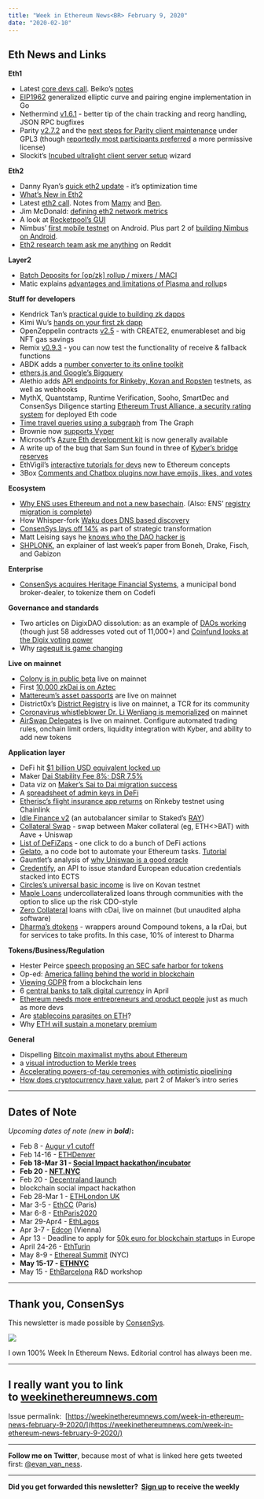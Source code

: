 ```yaml
---
title: "Week in Ethereum News<BR> February 9, 2020"
date: "2020-02-10"
---
```


## **Eth News and Links**

**Eth1**

- Latest [core devs call](https://youtu.be/535tJTI0c58). Beiko’s [notes](https://twitter.com/TimBeiko/status/1225780379107368961)
- [EIP1962](https://github.com/saitima/eip1962) generalized elliptic curve and pairing engine implementation in Go
- Nethermind [v1.6.1](https://github.com/NethermindEth/nethermind/releases/tag/1.6.1) - better tip of the chain tracking and reorg handling, JSON RPC bugfixes
- Parity [v2.7.2](https://github.com/paritytech/parity-ethereum/releases/tag/v2.7.2) and the [next steps for Parity client maintenance](https://www.parity.io/contributors-join-openethereum/) under GPL3 (though [reportedly most participants preferred](https://twitter.com/realLedgerwatch/status/1225305288414318594) a more permissive license)
- Slockit’s [Incubed ultralight client server setup](https://in3-setup.slock.it/) wizard

**Eth2**

- Danny Ryan’s [quick eth2 update](https://blog.ethereum.org/2020/02/04/eth2-quick-update-no-8/) - it’s optimization time
- [What’s New in Eth2](https://notes.ethereum.org/@ChihChengLiang/Sk8Zs--CQ/https%3A%2F%2Fhackmd.io%2F%40benjaminion%2Fwnie2_200207?type=book)
- Latest [eth2 call](https://www.reddit.com/r/ethereum/comments/ezpqyy/live_ethereum_20_call_33_202026_1400_gmt/). Notes from [Mamy](https://gist.github.com/mratsim/1e9feaafd81a2dfa5e7106d08fc2848d) and [Ben](https://hackmd.io/@benjaminion/SyDfdcFGL).
- Jim McDonald: [defining eth2 network metrics](https://www.attestant.io/posts/defining-ethereum-2-network-metrics/)
- A look at [Rocketpool’s GUI](https://medium.com/rocket-pool/development-update-4th-feb-2020-55c1cb7a2ca1)
- Nimbus’ [first mobile testnet](https://twitter.com/m_ratsim/status/1224769743892230151) on Android. Plus part 2 of [building Nimbus on Android](https://our.status.im/building-nimbus-on-android-2/).
- [Eth2 research team ask me anything](https://www.reddit.com/r/ethereum/comments/ez972u/ama_we_are_the_eth_20_research_team_pt_3/) on Reddit

**Layer2**

- [Batch Deposits for \[op/zk\] rollup / mixers / MACI](https://ethresear.ch/t/batch-deposits-for-op-zk-rollup-mixers-maci/6883)
- Matic explains [advantages and limitations of Plasma and rollup](https://blog.matic.network/explaining-plasma-and-rollups-advantages-and-limitations-matic-network/)s

**Stuff for developers**

- Kendrick Tan’s [practical guide to building zk dapps](https://kndrck.co/posts/practical_guide_build_zk_dapps/)
- Kimi Wu’s [hands on your first zk dapp](https://medium.com/coinmonks/hands-on-your-first-zk-application-70fe3a0c0d82)
- OpenZeppelin contracts [v2.5](https://forum.openzeppelin.com/t/openzeppelin-contracts-v2-5/2155) - with CREATE2, enumerableset and big NFT gas savings
- Remix [v0.9.3](https://medium.com/remix-ide/low-level-interactions-on-remix-ide-5f79b05ac86) - you can now test the functionality of receive & fallback functions
- ABDK adds a [number converter to its online toolkit](https://www.reddit.com/r/ethereum/comments/exvahe/ultimate_number_converter_for_ethereum_developers/)
- [ethers.js and Google’s Bigquery](https://github.com/blockchain-etl/ethers.js-bigquery)
- Alethio adds [API endpoints for Rinkeby, Kovan and Ropsten](https://medium.com/alethio/completing-the-web3-development-cycle-with-alethio-3a0b63150ac2) testnets, as well as webhooks
- MythX, Quantstamp, Runtime Verification, Sooho, SmartDec and ConsenSys Diligence starting [Ethereum Trust Alliance, a security rating system](http://ethtrust.org/) for deployed Eth code
- [Time travel queries using a subgraph](https://blocklytics.org/blog/ethereum-blocks-subgraph-made-for-time-travel/) from The Graph
- Brownie now [supports Vyper](https://medium.com/coinmonks/brownie-s-vyper-6cb348cd614f)
- Microsoft’s [Azure Eth development kit](https://azure.microsoft.com/en-us/updates/azure-blockchain-development-kit-for-ethereum-is-now-generally-available/) is now generally available
- A write up of the bug that Sam Sun found in three of [Kyber’s bridge reserves](https://blog.kyber.network/anatomy-of-a-bridge-reserve-smart-contract-vulnerability-and-how-we-fixed-it-fc5c50d13238)
- EthVigil’s [interactive tutorials for devs](https://tutorials.ethvigil.com/) new to Ethereum concepts
- 3Box [Comments and Chatbox plugins now have emojis, likes, and votes](https://medium.com/3box/3box-messaging-plugins-get-more-social-354e2afe88cb)

**Ecosystem**

- [Why ENS uses Ethereum and not a new basechain](https://medium.com/the-ethereum-name-service/why-ens-uses-ethereum-and-eth-not-a-bespoke-blockchain-and-token-36f86727e71f). (Also: ENS’ [registry migration is complete](https://twitter.com/ensdomains/status/1226950669904400384))
- How Whisper-fork [Waku does DNS based discovery](https://vac.dev/dns-based-discovery)
- [ConsenSys lays off 14%](https://consensys.net/blog/press-release/consensys-outlines-strategic-transformation/) as part of strategic transformation
- Matt Leising says he [knows who the DAO hacker is](https://twitter.com/mattleising/status/1224370482822205440)
- [SHPLONK](https://hackmd.io/@tompocock/shplonk), an explainer of last week’s paper from Boneh, Drake, Fisch, and Gabizon

**Enterprise**

- [ConsenSys acquires Heritage Financial Systems](https://www.bloomberg.com/news/articles/2020-02-04/tough-to-disrupt-municipal-market-attracts-blockchain-developer), a municipal bond broker-dealer, to tokenize them on Codefi

**Governance and standards**

- Two articles on DigixDAO dissolution: as an example of [DAOs working](https://www.finder.com.au/what-we-learnt-from-the-rise-and-fall-of-the-digixdao-autonomous-organisation) (though just 58 addresses voted out of 11,000+) and [Coinfund looks at the Digix voting power](https://blog.coinfund.io/digixdao-divorce-story-6ed74b00e2bd)
- Why [ragequit is game changing](https://buymagic.substack.com/p/why-ragequit-is-game-changing)

**Live on mainnet**

- [Colony is in public beta](https://blog.colony.io/the-colony-public-beta-is-live/) live on mainnet
- First [10,000 zkDai is on Aztec](https://medium.com/aztec-protocol/the-first-10-000-zkdai-d499a133b8a0)
- [Mattereum’s asset passports](https://mattereum.com/about/) are live on mainnet
- District0x’s [District Registry](https://blog.district0x.io/presenting-the-district-registry-60a542bc8da7) is live on mainnet, a TCR for its community
- [Coronavirus whistleblower Dr. Li Wenliang is memorialized](https://etherscan.io/address/0x6e46d3ab7335fffb0d14927e0b418cc08fe60505#code) on mainnet
- [AirSwap Delegates](https://medium.com/fluidity/introducing-airswap-delegates-1c3db83be1db) is live on mainnet. Configure automated trading rules, onchain limit orders, liquidity integration with Kyber, and ability to add new tokens

**Application layer**

- DeFi hit [$1 billion USD equivalent locked up](https://defipulse.com/blog/1-billion-tvl-in-defi/)
- Maker [Dai Stability Fee 8%; DSR 7.5%](https://twitter.com/MakerDaiBot/status/1226313689814519808)
- Data viz on [Maker’s Sai to Dai migration success](https://medium.com/alethio/maker-mcd-a-success-in-protocol-upgrade-on-chain-governance-7021874ae4a1)
- A [spreadsheet of admin keys in DeFi](https://www.reddit.com/r/ethfinance/comments/ez8djp/overview_the_admin_keys_still_present_in_most/)
- [Etherisc’s flight insurance app returns](https://blog.etherisc.com/etherisc-to-leverage-chainlink-oracles-for-decentralized-flight-insurance-product-9559b64d79c7) on Rinkeby testnet using Chainlink
- [Idle Finance v2](https://medium.com/@idlefinance/announcing-idle-finance-v2-1c4fb4060a34) (an autobalancer similar to Staked’s [RAY](https://staked.us/v/robo-advisor-yield))
- [Collateral Swap](https://twitter.com/daveytea/status/1224760425272745991) - swap between Maker collateral (eg, ETH<>BAT) with Aave + Uniswap
- [List of DeFiZaps](https://defizap.com/zaps) - one click to do a bunch of DeFi actions
- [Gelato](https://blog.gnosis.pm/bots-on-ethereum-if-you-cant-beat-them-join-them-meet-gelato-774f01bec9d7), a no code bot to automate your Ethereum tasks. [Tutorial](https://medium.com/@gelatofinance/how-to-start-using-your-own-ethereum-bot-no-code-edition-a42752670a00)
- Gauntlet’s analysis of [why Uniswap is a good oracle](https://medium.com/gauntlet-networks/why-is-uniswap-a-good-oracle-22d84e5b0b6c)
- [Credentify](https://credentify.eu/), an API to issue standard European education credentials stacked into ECTS
- [Circles’s universal basic income](https://twitter.com/CirclesUBI/status/1226152510693552130) is live on Kovan testnet
- [Maple Loans](https://medium.com/maple-finance/introducing-maple-loans-200d8245340d) undercollateralized loans through communities with the option to slice up the risk CDO-style
- [Zero Collateral](https://twitter.com/Zer0Collateral/status/1225818856700051456) loans with cDai, live on mainnet (but unaudited alpha software)
- [Dharma’s dtokens](https://blog.dharma.io/introducing-the-dtoken/) - wrappers around Compound tokens, a la rDai, but for services to take profits. In this case, 10% of interest to Dharma

**Tokens/Business/Regulation**

- Hester Peirce [speech proposing an SEC safe harbor for tokens](https://www.sec.gov/news/speech/peirce-remarks-blockress-2020-02-06)
- Op-ed: [America falling behind the world in blockchain](https://www.nationalreview.com/2020/02/blockchain-technology-america-falling-behind-world/)
- [Viewing GDPR](https://media.consensys.net/interpreting-gdpr-through-the-blockchain-lens-f1a1d8ce6fa9) from a blockchain lens
- 6 [central banks to talk digital currency](https://uk.reuters.com/article/us-cenbank-digital/six-central-banks-to-hold-digital-currency-meeting-in-april-nikkei-idUKKBN1ZZ348) in April
- [Ethereum needs more entrepreneurs and product people](https://medium.com/horizin/ethereums-growth-problem-5cab86734917) just as much as more devs
- Are [stablecoins parasites on ETH](https://bankless.substack.com/p/are-stablecoins-parasites-market-ba6)?
- Why [ETH will sustain a monetary premium](https://bankless.substack.com/p/why-eth-will-sustain-a-monetary-premium)

**General**

- Dispelling [Bitcoin maximalist myths about Ethereum](https://medium.com/swlh/ethereum-isnt-decentralized-and-other-myths-ef2d132ee1fe)
- a [visual introduction to Merkle trees](https://blog.iden3.io/merkle-trees-visual-introduction.html)
- [Accelerating powers-of-tau ceremonies with optimistic pipelining](https://ethresear.ch/t/accelerating-powers-of-tau-ceremonies-with-optimistic-pipelining/6870)
- [How does cryptocurrency have value](https://blog.makerdao.com/how-does-cryptocurrency-have-value-and-why-should-i-care/), part 2 of Maker’s intro series

* * *

## **Dates of Note**

_Upcoming dates of note (new in **bold**)_**:**

- Feb 8 - [Augur v1 cutoff](https://twitter.com/AugurProject/status/1214545983205494784)
- Feb 14-16 - [ETHDenver](https://www.ethdenver.com/)
- **Feb 18-Mar 31 - [Social Impact hackathon/incubator](https://blockchainforsocialimpact.com/incubator/)**
- **Feb 20 - [NFT.NYC](https://www.nft.nyc/)**
- Feb 20 - [Decentraland launch](https://decentraland.org/blog/announcements/decentraland-announces-publich-launch/)
- blockchain social impact hackathon
- Feb 28-Mar 1 - [ETHLondon UK](https://ethlondon.com/)
- Mar 3-5 - [EthCC](https://ethcc.io/) (Paris)
- Mar 6-8 - [EthParis2020](https://www.hackparis.io/)
- Mar 29-Apr4 - [EthLagos](https://ethlagos.io/)
- Apr 3-7 - [Edcon](https://www.edcon.io/) (Vienna)
- Apr 13 - Deadline to apply for [50k euro for blockchain startup](https://blockchers.eu/open-calls/)s in Europe
- April 24-26 - [EthTurin](https://ethturin.com/)
- May 8-9 - [Ethereal Summit](https://www.etherealsummit.com/) (NYC)
- **May 15-17 - [ETHNYC](https://nyc.ethglobal.co/)**
- May 15 - [EthBarcelona](https://ethbarcelona.github.io/) R&D workshop

* * *

## **Thank you, ConsenSys**

This newsletter is made possible by [ConsenSys](https://consensys.net/).  

[![](https://cdn.substack.com/image/fetch/w_1456,c_limit,f_auto,q_auto:good/https%3A%2F%2Fbucketeer-e05bbc84-baa3-437e-9518-adb32be77984.s3.amazonaws.com%2Fpublic%2Fimages%2F08f1b2fd-57e2-4d4b-bd42-730c769114be_240x240.jpeg)](https://cdn.substack.com/image/fetch/c_limit,f_auto,q_auto:good/https%3A%2F%2Fbucketeer-e05bbc84-baa3-437e-9518-adb32be77984.s3.amazonaws.com%2Fpublic%2Fimages%2F08f1b2fd-57e2-4d4b-bd42-730c769114be_240x240.jpeg)

I own 100% Week In Ethereum News. Editorial control has always been me.

* * *

## **I really want you to link to [weekinethereumnews.com](https://weekinethereumnews.com/)**

Issue permalink:  [https://weekinethereumnews.com/week-in-ethereum-news-february-9-2020/](https://weekinethereumnews.com/week-in-ethereum-news-february-9-2020/)

* * *

**Follow me on Twitter**, because most of what is linked here gets tweeted first: [@evan\_van\_ness](https://twitter.com/evan_van_ness).

* * *

**Did you get forwarded this newsletter?  [Sign up](https://weekinethereum.substack.com/subscribe#about) to receive the weekly**
